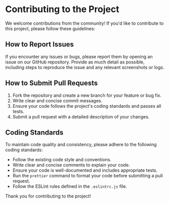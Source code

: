 # Contributing to the Project

We welcome contributions from the community! If you'd like to contribute to this project, please follow these guidelines:

## How to Report Issues

If you encounter any issues or bugs, please report them by opening an issue on our GitHub repository. Provide as much detail as possible, including steps to reproduce the issue and any relevant screenshots or logs.

## How to Submit Pull Requests

1. Fork the repository and create a new branch for your feature or bug fix.
2. Write clear and concise commit messages.
3. Ensure your code follows the project's coding standards and passes all tests.
4. Submit a pull request with a detailed description of your changes.

## Coding Standards

To maintain code quality and consistency, please adhere to the following coding standards:

- Follow the existing code style and conventions.
- Write clear and concise comments to explain your code.
- Ensure your code is well-documented and includes appropriate tests.
- Run the `prettier` command to format your code before submitting a pull request.
- Follow the ESLint rules defined in the `.eslintrc.js` file.

Thank you for contributing to the project!
